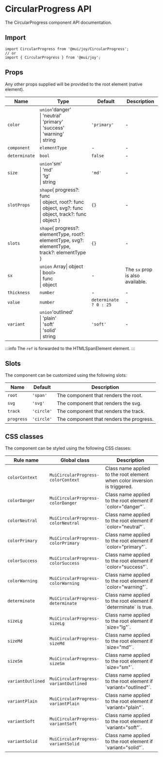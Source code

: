 # CircularProgress API

The CircularProgress component API documentation.

## Import

```
import CircularProgress from '@mui/joy/CircularProgress';
// or
import { CircularProgress } from '@mui/joy';
```

## Props

Any other props supplied will be provided to the root element (native element).

| Name | Type | Default | Description |
| --- | --- | --- | --- |
| `color` | `union`'danger'<br>\| 'neutral'<br>\| 'primary'<br>\| 'success'<br>\| 'warning'<br>\| string | `'primary'` | - |
| `component` | `elementType` | - | - |
| `determinate` | `bool` | `false` | - |
| `size` | `union`'sm'<br>\| 'md'<br>\| 'lg'<br>\| string | `'md'` | - |
| `slotProps` | `shape`{ progress?: func<br>\| object, root?: func<br>\| object, svg?: func<br>\| object, track?: func<br>\| object } | `{}` | - |
| `slots` | `shape`{ progress?: elementType, root?: elementType, svg?: elementType, track?: elementType } | `{}` | - |
| `sx` | `union` Array\| object<br>\| bool><br>\| func<br>\| object | - | The `sx` prop is also available. |
| `thickness` | `number` | - | - |
| `value` | `number` | `determinate ? 0 : 25` | - |
| `variant` | `union`'outlined'<br>\| 'plain'<br>\| 'soft'<br>\| 'solid'<br>\| string | `'soft'` | - |

:::info
The `ref` is forwarded to the HTMLSpanElement element.
:::

## Slots

The component can be customized using the following slots:

| Name | Default | Description |
| --- | --- | --- |
| `root` | `'span'` | The component that renders the root. |
| `svg` | `'svg'` | The component that renders the svg. |
| `track` | `'circle'` | The component that renders the track. |
| `progress` | `'circle'` | The component that renders the progress. |

## CSS classes

The component can be styled using the following CSS classes:

| Rule name | Global class | Description |
| --- | --- | --- |
| `colorContext` | `MuiCircularProgress-colorContext` | Class name applied to the root element when color inversion is triggered. |
| `colorDanger` | `MuiCircularProgress-colorDanger` | Class name applied to the root element if \`color="danger"\`. |
| `colorNeutral` | `MuiCircularProgress-colorNeutral` | Class name applied to the root element if \`color="neutral"\`. |
| `colorPrimary` | `MuiCircularProgress-colorPrimary` | Class name applied to the root element if \`color="primary"\`. |
| `colorSuccess` | `MuiCircularProgress-colorSuccess` | Class name applied to the root element if \`color="success"\`. |
| `colorWarning` | `MuiCircularProgress-colorWarning` | Class name applied to the root element if \`color="warning"\`. |
| `determinate` | `MuiCircularProgress-determinate` | Class name applied to the root element if \`determinate\` is true. |
| `sizeLg` | `MuiCircularProgress-sizeLg` | Class name applied to the root element if \`size="lg"\`. |
| `sizeMd` | `MuiCircularProgress-sizeMd` | Class name applied to the root element if \`size="md"\`. |
| `sizeSm` | `MuiCircularProgress-sizeSm` | Class name applied to the root element if \`size="sm"\`. |
| `variantOutlined` | `MuiCircularProgress-variantOutlined` | Class name applied to the root element if \`variant="outlined"\`. |
| `variantPlain` | `MuiCircularProgress-variantPlain` | Class name applied to the root element if \`variant="plain"\`. |
| `variantSoft` | `MuiCircularProgress-variantSoft` | Class name applied to the root element if \`variant="soft"\`. |
| `variantSolid` | `MuiCircularProgress-variantSolid` | Class name applied to the root element if \`variant="solid"\`. |
